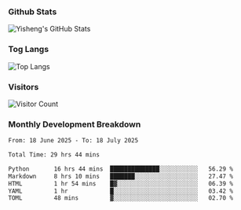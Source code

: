 ### Github Stats
![Yisheng's GitHub Stats](https://github-readme-stats-9qabuvhk1-gongyisheng.vercel.app/api?username=gongyisheng&count_private=true&show_icons=true)
### Tog Langs
![Top Langs](https://github-readme-stats-9qabuvhk1-gongyisheng.vercel.app/api/top-langs/?username=gongyisheng&layout=compact)
### Visitors
![Visitor Count](https://profile-counter.glitch.me/gongyisheng/count.svg)
### Monthly Development Breakdown
<!--START_SECTION:waka-->

```txt
From: 18 June 2025 - To: 18 July 2025

Total Time: 29 hrs 44 mins

Python       16 hrs 44 mins  ██████████████░░░░░░░░░░░   56.29 %
Markdown     8 hrs 10 mins   ███████░░░░░░░░░░░░░░░░░░   27.47 %
HTML         1 hr 54 mins    █▓░░░░░░░░░░░░░░░░░░░░░░░   06.39 %
YAML         1 hr            █░░░░░░░░░░░░░░░░░░░░░░░░   03.42 %
TOML         48 mins         ▓░░░░░░░░░░░░░░░░░░░░░░░░   02.70 %
```

<!--END_SECTION:waka-->
